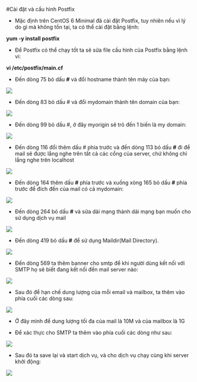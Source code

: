 #Cài đặt và cấu hình Postfix

- Mặc định trên CentOS 6 Minimal đã cài đặt Postfix, tuy nhiên nếu vì lý do gì mà không tồn tại, ta có thể cài đặt bằng lệnh:

**yum -y install postfix**

- Để Postfix có thể chạy tốt ta sẽ sửa file cấu hình của Postfix bằng lệnh vi:

**vi /etc/postfix/main.cf**

- Đến dòng 75 bỏ dấu **#** và đổi hostname thành tên máy của bạn:

<img src="http://i.imgur.com/IudhJ3e.png">

- Đến dòng 83 bỏ dấu # và đổi mydomain thành tên domain của bạn:

<img src="http://i.imgur.com/Rnbw9rz.png">

- Đến dòng 99 bỏ dấu #, ở đây myorigin sẽ trỏ đến 1 biến là my domain:

<img src="http://i.imgur.com/WUi3HzQ.png">

- Đến dòng 116 đổi thêm dấu # phía trước và đến dòng 113 bỏ dấu **#** đi để mail sẽ được lắng nghe trên tất cả các cổng của server, chứ không chỉ lắng nghe trên localhost

<img src="http://i.imgur.com/7UJHPtG.png">

- Đến dòng 164 thêm dấu **#** phía trước và xuống xòng 165 bỏ dấu **#** phía trước để đích đến của mail có cả mydomain:

<img src="http://i.imgur.com/pN0cZkn.png">

- Đến dòng 264 bỏ dấu **#** và sửa dải mạng thành dải mạng bạn muốn cho sử dụng dịch vụ mail

<img src="http://i.imgur.com/bLLTgEo.png">

- Đến dòng 419 bỏ dấu **#** để sử dụng Maildir(Mail Directory).

<img src="http://i.imgur.com/Pk24hP5.png">

- Đến dòng 569 ta thêm banner cho smtp để khi người dùng kết nối với SMTP họ sẽ biết đang kết nối đến mail server nào:

<img src="http://i.imgur.com/ZztPXH8.png">

- Sau đó để hạn chế dung lượng của mỗi email và mailbox, ta thêm vào phía cuối các dòng sau:

<img src="http://i.imgur.com/8TaMxU8.png">

- Ở đây mình để dung lượng tối đa của mail là 10M và của mailbox là 1G

- Để xác thực cho SMTP ta thêm vào phía cuối các dòng như sau:

<img src="http://i.imgur.com/DXihg2q.png">

- Sau đó ta save lại và start dịch vụ, và cho dịch vụ chạy cùng khi server khởi động:

<img src="http://i.imgur.com/0a2ScH1.png">
